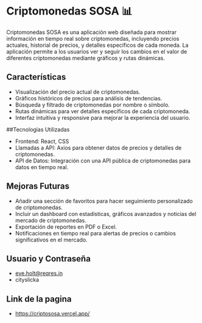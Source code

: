 # Criptomonedas SOSA 📊
Criptomonedas SOSA es una aplicación web diseñada para mostrar información en tiempo real sobre criptomonedas, incluyendo precios actuales, historial de precios, y detalles específicos de cada moneda. La aplicación permite a los usuarios ver y seguir los cambios en el valor de diferentes criptomonedas mediante gráficos y rutas dinámicas.

## Características
- Visualización del precio actual de criptomonedas.
- Gráficos históricos de precios para análisis de tendencias.
- Búsqueda y filtrado de criptomonedas por nombre o símbolo.
- Rutas dinámicas para ver detalles específicos de cada criptomoneda.
- Interfaz intuitiva y responsive para mejorar la experiencia del usuario.

##Tecnologías Utilizadas
- Frontend: React, CSS
- Llamadas a API: Axios para obtener datos de precios y detalles de criptomonedas.
- API de Datos: Integración con una API pública de criptomonedas para datos en tiempo real.

## Mejoras Futuras
- Añadir una sección de favoritos para hacer seguimiento personalizado de criptomonedas.
- Incluir un dashboard con estadísticas, gráficos avanzados y noticias del mercado de criptomonedas.
- Exportación de reportes en PDF o Excel.
- Notificaciones en tiempo real para alertas de precios o cambios significativos en el mercado.

## Usuario y Contraseña 
- eve.holt@reqres.in
- cityslicka 

## Link de la pagina
- https://criptososa.vercel.app/
